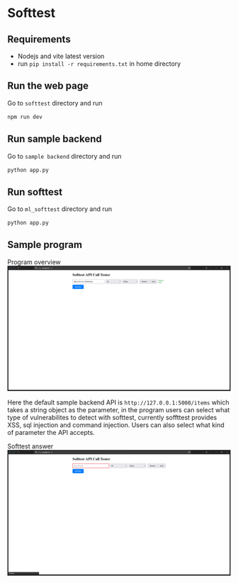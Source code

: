 # Softtest

## Requirements

- Nodejs and vite latest version
- run `pip install -r requirements.txt` in home directory

## Run the web page 
Go to `softtest` directory and run

```bash
npm run dev
```

## Run sample backend
Go to  `sample backend` directory and run

```bash
python app.py
```

## Run softtest
Go to  `ml_softtest` directory and run

```bash
python app.py
```

## Sample program

Program overview
![Softtest image](images/image2.png)

Here the default sample backend API is `http://127.0.0.1:5000/items` which takes a string object as the parameter, in the program
users can select what type of vulnerabilites to detect with softtest, currently soffttest provides XSS, sql injection and command injection. Users can also select what kind of parameter the API accepts.

Softtest answer
![Softtest image](images/image1.png)



